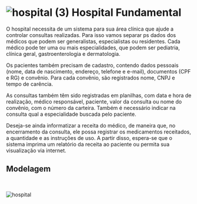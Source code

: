 # ![hospital (3)](https://user-images.githubusercontent.com/111004514/235028569-7d9da66b-78df-4630-ae35-16db2af1f06b.png) Hospital Fundamental

O hospital necessita de um sistema para sua área clínica que ajude a controlar consultas realizadas. Para isso vamos separar ps dados dos médicos que podem ser generalistas, especialistas ou residentes. Cada médico pode ter uma ou mais especialidades, que podem ser pediatria, clínica geral, gastroenterologia e dermatologia.

Os pacientes também precisam de cadastro, contendo dados pessoais (nome, data de nascimento, endereço, telefone e e-mail), documentos (CPF e RG) e convênio. Para cada convênio, são registrados nome, CNPJ e tempo de carência.

As consultas também têm sido registradas em planilhas, com data e hora de realização, médico responsável, paciente, valor da consulta ou nome do convênio, com o número da carteira. Também é necessário indicar na consulta qual a especialidade buscada pelo paciente.

Deseja-se ainda informatizar a receita do médico, de maneira que, no encerramento da consulta, ele possa registrar os medicamentos receitados, a quantidade e as instruções de uso. A partir disso, espera-se que o sistema imprima um relatório da receita ao paciente ou permita sua visualização via internet.
<br>
<h2>Modelagem</h2>
<br>

![hospital](https://user-images.githubusercontent.com/111004514/235029607-8874d784-3844-443b-8247-8476d0aea9d5.png)
